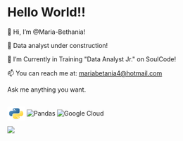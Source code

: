 #  Hello World!!

👋 Hi, I’m @Maria-Bethania!

👀 Data analyst under construction!

🌱 I’m Currently in Training "Data Analyst Jr." on SoulCode!

📫 You can reach me at: mariabetania4@hotmail.com

Ask me anything you want.

<!---
Maria-Bethania/Maria-Bethania is a ✨ special ✨ repository because its `README.md` (this file) appears on your GitHub profile.
You can click the Preview link to take a look at your changes.
--->

<!--
 <div>
  <a href="https://github.com/Maria-Bethania">
  <img height="180em" src="https://github-readme-stats.vercel.app/api?username=Maria-Bethania&show_icons=true&theme=dracula&include_all_commits=true&count_private=true"/>
  <img height="90em" src="https://github-readme-stats.vercel.app/api/top-langs/?username=Maria-Bethania&layout=compact&langs_count=16&theme=dracula"/>
</div>
-->

<div style="display: inline_block"><br>

  <img align="center" alt="Python" height="30" width="40" src="https://raw.githubusercontent.com/devicons/devicon/master/icons/python/python-original.svg">
  <img align="center" alt="Pandas" height="30" width="40" src="https://cdn.jsdelivr.net/gh/devicons/devicon/icons/pandas/pandas-original-wordmark.svg">
  <img align="center" alt="Google Cloud" height="30" width="40" src="https://cdn.jsdelivr.net/gh/devicons/devicon/icons/googlecloud/googlecloud-original-wordmark.svg">


<div>
  
  <a href="https://www.linkedin.com/in/mariabethania" target="_blank"><img src="https://img.shields.io/badge/-LinkedIn-%230077B5?style=for-the-badge&logo=linkedin&logoColor=white" target="_blank"></a>
</div>
